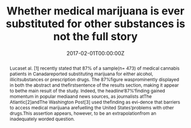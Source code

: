 ---
title: "Whether medical marijuana is ever substituted for other substances is not the full story"

authors:
- "admin"
date: "2017-02-01T00:00:00Z"
doi: "10.1111/dar.12494"
venue: "Drug and Alcohol Review"
publishDate: "2017-01-01T00:00:00Z"
publication_types: ["2"]
abstract: "Lucaset al. [1] recently stated that 87% of a sample(n= 473) of medical cannabis patients in Canadareported substituting marijuana for either alcohol, illicitsubstances or prescription drugs. The 87%figure wasprominently displayed in both the abstract and thefirstsentence of the results section, making it appear to bethe main result of the study. Indeed, the headline‘87%’finding gained momentum in popular mediaand news sources, as journalists atThe Atlantic[2]andThe Washington Post[3] used thefinding as evi-dence that barriers to access medical marijuana arefuelling the United States’problems with other drugs.This assertion appears, however, to be an extrapolationfrom an inadequately worded question."
summary: "Caputi, T. L. (2017). Whether medical marijuana is ever substituted for other substances is not the full story. Drug and Alcohol Review, 36(4), E3E4. doi:10.1111/dar.12494"
tags: 
featured: false
links:
- name: Paper Link
  url: "https://onlinelibrary.wiley.com/doi/abs/10.1111/dar.12494"
url_pdf: "/files/DAR-2017.pdf"
image:
  focal_point: ""
  preview_only: false
---